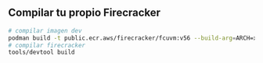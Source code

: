 ## Compilar tu propio Firecracker

```sh
# compilar imagen dev
podman build -t public.ecr.aws/firecracker/fcuvm:v56 --build-arg=ARCH=x86_64 -f tools/devctr/Dockerfile .
# compilar firecracker
tools/devtool build
```
